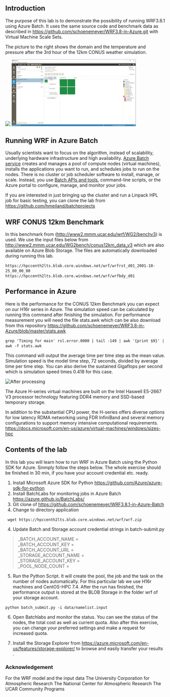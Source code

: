 ## Introduction

The purpose of this lab is to demonstrate the possibility of running WRF3.8.1 using Azure Batch.
It uses the same source code and benchmark data as described in https://github.com/schoenemeyer/WRF3.8-in-Azure.git with Virtual Machine Scale Sets.

The picture to the right shows the domain and the temperature and pressure after the 3rd hour of the 12km CONUS weather simulation.

<img src="https://github.com/schoenemeyer/WRF3.8-in-Azure/blob/master/4-Figure2-1.png" width="252"> <img src="https://github.com/schoenemeyer/WRF3.8.1-in-Azure-Batch/blob/master/batchrunning.JPG" width="392">

## Running WRF in Azure Batch

Usually scientists want to focus on the algorithm, instead of scalability, underlying hardware infrastructure and high availability. [Azure Batch service](https://docs.microsoft.com/en-us/azure/batch/batch-technical-overview) creates and manages a pool of compute nodes (virtual machines), installs the applications you want to run, and schedules jobs to run on the nodes. There is no cluster or job scheduler software to install, manage, or scale. Instead, you use [Batch APIs and tools](https://docs.microsoft.com/en-us/azure/batch/batch-apis-tools), command-line scripts, or the Azure portal to configure, manage, and monitor your jobs.

If you are interested in just bringing up the cluster and run a Linpack HPL job for basic testing, you can clone the lab from https://github.com/hmeiland/batchprojects

## WRF CONUS 12km Benchmark
In this benchmark from (http://www2.mmm.ucar.edu/wrf/WG2/benchv3) is used. We use the input files below from http://www2.mmm.ucar.edu/WG2bench/conus12km_data_v3 which are also available on Azure Blob Storage. The files are automatically downloaded during running this lab.
```
https://hpccenth2lts.blob.core.windows.net/wrf/wrfrst_d01_2001-10-25_00_00_00
https://hpccenth2lts.blob.core.windows.net/wrf/wrfbdy_d01
```

## Performance in Azure

Here is the performance for the CONUS 12km Benchmark you can expect on our H16r series in Azure. The simulation speed can be calculated by running this command after finishing the simulation. For performance measurement you will need the file stats.awk which can be also download from this repository https://github.com/schoenemeyer/WRF3.8-in-Azure/blob/master/stats.awk 
```
grep 'Timing for main' rsl.error.0000 | tail -149 | awk '{print $9}' | awk -f stats.awk
```
This command will output the average time per time step as the mean value. Simulation speed is the model time step, 72 seconds, divided by average time per time step. You can also derive the sustained Gigaflops per second which is simulation speed times 0.418 for this case.

![After processing](https://github.com/schoenemeyer/WRF3.8-in-Azure/blob/master/wrf3.8-128.gif)

The Azure H-series virtual machines are built on the Intel Haswell E5-2667 V3 processor technology featuring DDR4 memory and SSD-based temporary storage.

In addition to the substantial CPU power, the H-series offers diverse options for low latency RDMA networking using FDR InfiniBand and several memory configurations to support memory intensive computational requirements.
https://docs.microsoft.com/en-us/azure/virtual-machines/windows/sizes-hpc


## Contents of the lab

In this lab  you will learn how to run WRF in Azure Batch using the Python SDK for Azure. Sinmply follow the steps below. The whole exercise should be finished in 30 min, if you have your account credential etc. ready.

1. Install Microsoft Azure SDK for Python  https://github.com/Azure/azure-sdk-for-python
2. Install BatchLabs for monitoring jobs in Azure Batch
    https://azure.github.io/BatchLabs/
2. Git clone of https://github.com/schoenemeyer/WRF3.8.1-in-Azure-Batch
3. Change to directory application 
```
 wget https://hpccenth2lts.blob.core.windows.net/wrf/wrf.zip
```
4. Update Batch and Storage account credential strings in batch-submit.py
> _BATCH_ACCOUNT_NAME = <br/>
> _BATCH_ACCOUNT_KEY = <br/>
> _BATCH_ACCOUNT_URL = <br/>
> _STORAGE_ACCOUNT_NAME = <br/>
> _STORAGE_ACCOUNT_KEY = <br/>
> _POOL_NODE_COUNT =  <br/>

5. Run the Python Script. It will create the pool, the job and the task on the number of nodes automatically. For this particular lab we use H16r machines and CentOS-HPC 7.4.
After the run has finished, the performance output is stored at the BLOB Storage in the folder wrf of your storage account.


```
python batch_submit.py -i data/namelist.input
```

6. Open Batchlabs and monitor the status. You can see the status of the nodes, the total cost as well as current quota. Also after this exercise, you can change your preferred settings and make a request for increased quota.

7. Install the Storage Explorer from https://azure.microsoft.com/en-us/features/storage-explorer/ to browse and easily transfer your results .


### Acknowledgement

For the WRF model and the input data
The University Corporation for Atmospheric Research
The National Center for Atmospheric Research
The UCAR Community Programs


